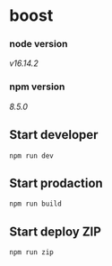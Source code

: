 # boost

### node version 
*v16.14.2*

### npm version
*8.5.0*

## Start developer

```npm run dev```

## Start prodaction

```npm run build```

## Start deploy ZIP

```npm run zip```